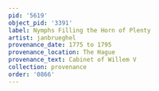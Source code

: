 ```yaml
---
pid: '5619'
object_pid: '3391'
label: Nymphs Filling the Horn of Plenty
artist: janbrueghel
provenance_date: 1775 to 1795
provenance_location: The Hague
provenance_text: Cabinet of Willem V
collection: provenance
order: '0866'
---
```

